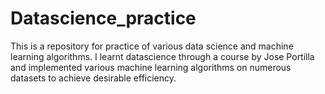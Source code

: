 # Datascience_practice
This is a repository for practice of various data science and machine learning algorithms.
I learnt datascience through a course by Jose Portilla and implemented various machine learning algorithms on numerous datasets to achieve desirable efficiency. 

